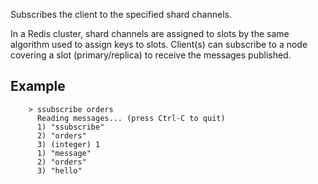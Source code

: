Subscribes the client to the specified shard channels.

In a Redis cluster, shard channels are assigned to slots by the same algorithm used to assign keys to slots. 
Client(s) can subscribe to a node covering a slot (primary/replica) to receive the messages published. 

## Example

        > ssubscribe orders
          Reading messages... (press Ctrl-C to quit)
          1) "ssubscribe"
          2) "orders"
          3) (integer) 1
          1) "message"
          2) "orders"
          3) "hello"

